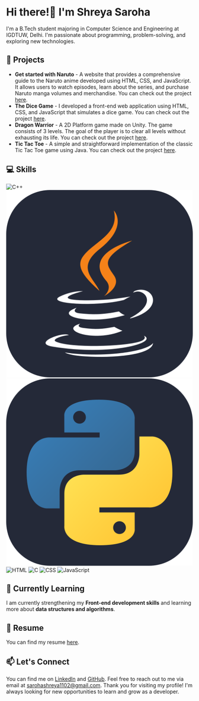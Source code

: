 # Hi there!👋 I'm Shreya Saroha
I'm a B.Tech student majoring in Computer Science and Engineering at IGDTUW, Delhi. I'm passionate about programming, problem-solving, and exploring new technologies.
## 🚀 Projects
* **Get started with Naruto** - A website that provides a comprehensive guide to the Naruto anime developed using HTML, CSS, and JavaScript. It allows users to watch episodes, learn about the series, and purchase Naruto manga volumes and merchandise. You can check out the project [here](https://github.com/shreyaa26/Get-started-with-Naruto).
* **The Dice Game** - I developed a front-end web application using HTML, CSS, and JavaScript that simulates a dice game. You can check out the project [here](https://github.com/shreyaa26/The-Dice-Game).
* **Dragon Warrior** - A 2D Platform game made on Unity. The game consists of 3 levels. The goal of the player is to clear all levels without exhausting its life. You can check out the project [here](https://github.com/shreyaa26/Dragon-Warrior).
* **Tic Tac Toe** - A simple and straightforward implementation of the classic Tic Tac Toe game using Java. You can check out the project [here](https://github.com/shreyaa26/Tictactoe).
## 💻 Skills
![C++](https://img.icons8.com/color/48/000000/c-plus-plus-logo.png) ![Java](https://github.com/tandpfun/skill-icons/raw/main/icons/Java-Dark.svg) ![Python](https://github.com/tandpfun/skill-icons/raw/main/icons/Python-Dark.svg) ![HTML](https://img.icons8.com/color/48/000000/html-5.png) ![C](https://img.icons8.com/color/48/000000/c-programming.png) ![CSS](https://img.icons8.com/color/48/000000/css3.png) ![JavaScript](https://img.icons8.com/color/48/000000/javascript.png)
## 🌱 Currently Learning
I am currently strengthening my **Front-end development skills** and learning more about **data structures and algorithms**.
## 📄 Resume
You can find my resume [here](https://drive.google.com/file/d/1R_z24b5LsiJwShu1BFMjz_DHFQXA2OUf/view?usp=sharing).
## 📫 Let's Connect
You can find me on [LinkedIn](https://www.linkedin.com/in/shreya-saroha-a9222922a/) and [GitHub](https://github.com/shreyaa26). Feel free to reach out to me via email at sarohashreya1102@gmail.com. Thank you for visiting my profile! I'm always looking for new opportunities to learn and grow as a developer.


